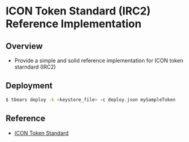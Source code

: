 # ICON Token Standard (IRC2) Reference Implementation

## Overview

* Provide a simple and solid reference implementation for ICON token starndard (IRC2)

## Deployment

```bash
$ tbears deploy -k <keystore_file> -c deploy.json mySampleToken
```

## Reference

* [ICON Token Standard](https://github.com/icon-project/IIPs/blob/master/IIPS/iip-2.md)

